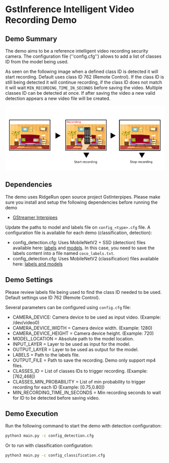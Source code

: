 # GstInference Intelligent Video Recording Demo

## Demo Summary

The demo aims to be a reference intelligent video recording security camera. The configuration file (''config.cfg'') allows to add a list of classes ID from the model being used.

As seen on the following image when a defined class ID is detected it will start recording. Default uses class ID 762 (Remote Control). If the class ID is still being detected it will continue recording, if the class ID does not match it will wait ``MIN_RECORDING_TIME_IN_SECONDS`` before saving the video. Multiple classes ID can be detected at once. If after saving the video a new valid detection appears a new video file will be created.

![Demo Pipeline Structure](rsrc/demo.png?raw=true "Demo Pipeline Structure")

## Dependencies
The demo uses RidgeRun open source project GstInterpipes. Please make sure you install and setup the following dependencies before running the demo

* [GStreamer Interpipes](https://developer.ridgerun.com/wiki/index.php?title=GstInterpipe_-_Building_and_Installation_Guide)


Update the paths to model and labels file on ``config_<type>.cfg`` file.
A configuration file is available for each demo <type> (classification, detection):

* config_detection.cfg: Uses MobileNetV2 + SSD (detection) files available here: [labels](https://developer.ridgerun.com/wiki/index.php?title=Coral_MobilenetV2SSD_COCO_labels) and [models](https://coral.ai/models/).
In this case, you need to save the labels content into a file named ``coco_labels.txt``.
* config_detection.cfg: Uses MobileNetV2 (classification) files available here: [labels and models]([https://coral.ai/models/](https://coral.ai/models/))

## Demo Settings

Please review labels file being used to find the class ID needed to be used. Default settings use ID 762 (Remote Control).

Several parameters can be configured using ``config.cfg`` file:

* CAMERA_DEVICE: Camera device to be used as input video. (Example: /dev/video0)
* CAMERA_DEVICE_WIDTH = Camera device width. (Example: 1280)
* CAMERA_DEVICE_HEIGHT = Camera device height. (Example: 720)
* MODEL_LOCATION = Absolute path to the model location.
* INPUT_LAYER = Layer to be used as input for the model.
* OUTPUT_LAYER = Layer to be used as output for the model.
* LABELS = Path to the labels file.
* OUTPUT_FILE = Path to save the recording. Demo only support mp4 files.
* CLASSES_ID = List of classes IDs to trigger recording. (Example: [762,468])
* CLASSES_MIN_PROBABILITY = List of min probability to trigger recording for each ID (Example: [0.75,0.80])
* MIN_RECORDING_TIME_IN_SECONDS = Min recording seconds to wait for ID to be detected before saving video.

## Demo Execution

Run the following command to start the demo with detection configuration:
```bash
python3 main.py -c config_detection.cfg
```

Or to run with classification configuration:
```bash
python3 main.py -c config_classification.cfg
```